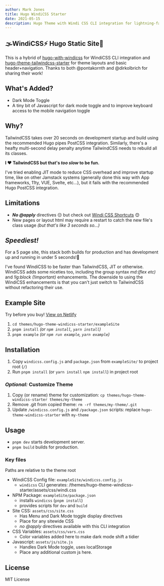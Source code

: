 ```yaml
---
author: Mark Jones
title: Hugo WindiCSS Starter
date: 2021-05-15
description: Hugo Theme with Windi CSS CLI integration for lightning-fast builds.
---
```


## 🌫️WindiCSS⚡ Hugo Static Site💨

This is a hybrid of [hugo-with-windicss](https://github.com/pontakornth/hugo-with-windicss) for WindiCSS CLI integration and [hugo-theme-tailwindcss-starter](https://github.com/dirkolbrich/hugo-theme-tailwindcss-starter) for theme layouts and basic header+navigation. Thanks to both @pontakornth and @dirkolbrich for sharing their work!

## What's Added?

- Dark Mode Toggle
- A tiny bit of Javascript for dark mode toggle and to improve keyboard access to the mobile navigation toggle

## Why?

TailwindCSS takes over 20 seconds on development startup and build using the recommended Hugo pipes PostCSS integration. Similarly, there's a heafty multi-second delay penalty anytime TailwindCSS needs to rebuild all its classes.

**I ❤️ TailwindCSS but that's *too slow* to be fun.**

I've tried enabling JIT mode to reduce CSS overhead and improve startup time, like on other Jamstack systems (generally done this way with App frameworks, 11ty, VUE, Svelte, etc...), but it fails with the recommended Hugo PostCSS integration.

## Limitations

- ***No @apply*** directives 😔 but check out [Windi CSS Shortcuts](https://windicss.org/features/shortcuts.html) 😊
- New pages or layout html may require a restart to catch the new file's class usage *(but that's like 3 seconds so...)*

## *Speediest!*

For a 5 page site, this stack both builds for production and has development up and running in under 5 seconds!💨

I've found WindiCSS to be faster than TailwindCSS, JIT or otherwise. WindiCSS adds some niceties too, including the group syntax *md:(flex etc)* and *!lg:block (!important)* enhancements. The downside to using the WindiCSS enhancements is that you can't just switch to TailwindCSS without refactoring their use.

## Example Site

Try before you buy! [View on Netlify](https://hugo-theme-windicss-starter.netlify.app/)

1. `cd themes/hugo-theme-windicss-starter/exampleSite`
1. `pnpm install` *(or `npm install`, `yarn install`)*
1. `pnpm example` *(or `npm run example`, `yarn example`)*

## Installation

1. Copy `windicss.config.js` and `package.json` from `exampleSite/` to project root (`/`)
1. Run `pnpm install` (or `yarn install` `npm install`) in project root


### ***Optional:*** Customize Theme

1. Copy (or rename) theme for customization: `cp themes/hugo-theme-windicss-starter themes/my-theme`
1. Remove .git from copied theme: `rm -rf themes/my-theme/.git`
1. Update `/windicss.config.js` and `/package.json` scripts: replace `hugo-theme-windicss-starter` with `my-theme`

## Usage

- `pnpm dev` starts development server.
- `pnpm build` builds for production.


### Key files

Paths are relative to the theme root

- WindiCSS Config file: `exampleSite/windicss.config.js`
  - `windicss` CLI generates: /themes/hugo-theme-windicss-starter/assets/css/windi.css
- NPM Package: `exampleSite/package.json`
  - installs `windicss` (`pnpm install`)
  - provides scripts for `dev` and `build`
- Site CSS: `assets/css/site.css`
  - Has Menu and Dark Mode toggle display directives
  - Place for any sitewide CSS 
  - *no @apply* directives available with this CLI integration
- CSS Variables: `assets/css/vars.css`
  - Color variables added here to make dark mode shift a tidier
- Javascript: `assets/js/site.js`
  - Handles Dark Mode toggle, uses localStorage
  - Place any additional custom js here.

## License

MIT License